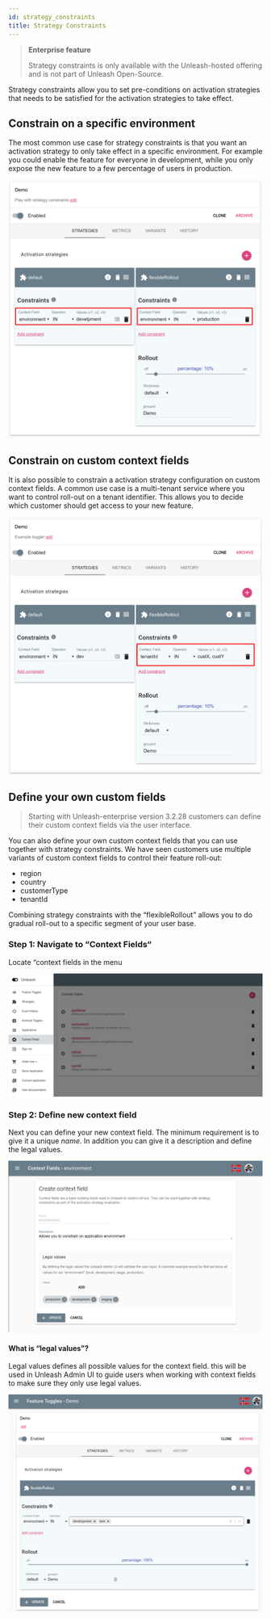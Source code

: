 ```yaml
---
id: strategy_constraints
title: Strategy Constraints
---
```


> **Enterprise feature**
>
> Strategy constraints is only available with the Unleash-hosted offering and is not part of Unleash Open-Source.

Strategy constraints allow you to set pre-conditions on activation strategies that needs to be satisfied for the activation strategies to take effect. 

## Constrain on a specific environment

The most common use case for strategy constraints is that you want an activation strategy to only take effect in a specific environment. For example you could enable the feature for everyone in development, while you only expose the new feature to a few percentage of users in production. 

![Strategy constraints](../assets/strategy-constraints.png)

## Constrain on custom context fields

It is also possible to constrain a activation strategy configuration on custom context fields. A common use case is a multi-tenant service where you want to control roll-out on a tenant identifier. This allows you to decide which customer should get access to your new feature. 

![Custom constraints](../assets/custom-constraints.png)

## Define your own custom fields

> Starting with Unleash-enterprise version 3.2.28 customers can define their custom context fields via the user interface.

You can also define your own custom context fields that you can use together with strategy constraints. We have seen customers use multiple variants of custom context fields to control their feature roll-out:

- region
- country
- customerType
- tenantId

Combining strategy constraints with the “flexibleRollout” allows you to do gradual roll-out to a specific segment of your user base.

### Step 1: Navigate to “Context Fields“
Locate “context fields in the menu

![Context fields](../assets/context-fields.png)

### Step 2: Define new context field

Next you can define your new context field. The minimum requirement is to give it a unique *name*. In addition you can give it a description and define the legal values.

![New context fields](../assets/new_context_field.png)

#### What is “legal values”?

Legal values defines all possible values for the context field. this will be used in Unleash Admin UI to guide users when working with context fields to make sure they only use legal values.

![New context fields](../assets/constraints_legal_values.png)
